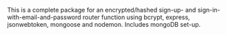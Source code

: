 This is a complete package for an encrypted/hashed sign-up- and sign-in-with-email-and-password router function using bcrypt, express, jsonwebtoken, mongoose and nodemon. Includes mongoDB set-up.
